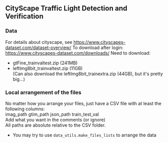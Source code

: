 ## CityScape Traffic Light Detection and Verification

### Data

For details about cityscape, see https://www.cityscapes-dataset.com/dataset-overview/
To download after login: https://www.cityscapes-dataset.com/downloads/
Need to download:
- gtFine_trainvaltest.zip (241MB)
- leftImg8bit_trainvaltest.zip (11GB)  
(Can also download the leftImg8bit_trainextra.zip (44GB), but it's pretty big...)

### Local arrangement of the files
No matter how you arrange your files, just have a CSV file with at least the following columns:  
imag_path gtim_path json_path train_test_val  
Add what you want in the comments (or ignore)  
All paths are absolute relative to the CSV folder.  

- You may try to use `data_utils.make_files_lists` to arrange the data